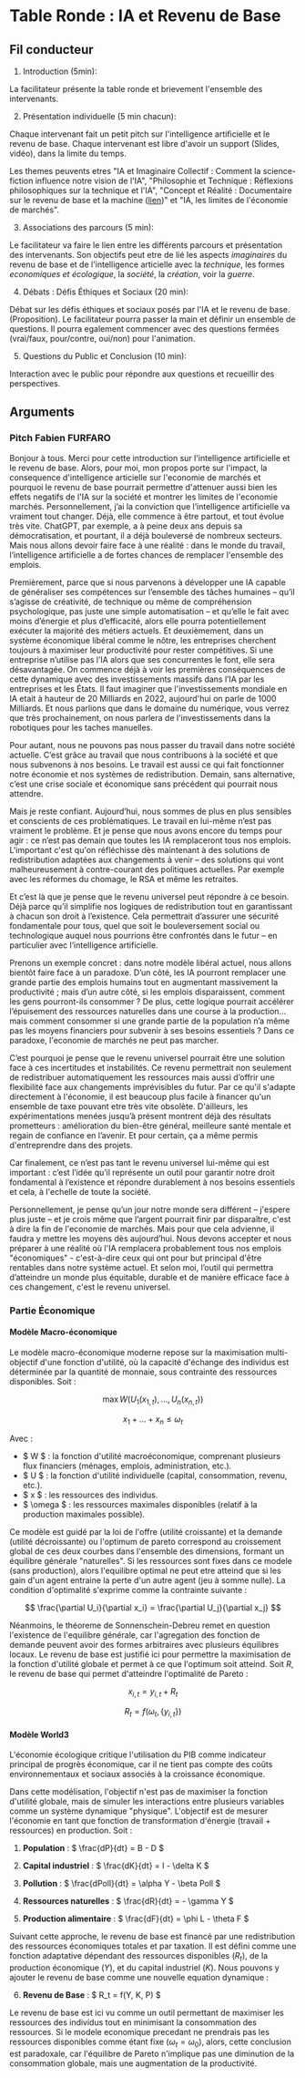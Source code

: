 # Table Ronde : IA et Revenu de Base

## Fil conducteur

1. Introduction (5min): 

La facilitateur présente la table ronde et brievement l'ensemble des intervenants.

2. Présentation individuelle (5 min chacun): 

Chaque intervenant fait un petit pitch sur l'intelligence artificielle et le revenu de base. Chaque intervenant est libre d'avoir un support (Slides, vidéo), dans la limite du temps.

Les themes peuvents etres "IA et Imaginaire Collectif : Comment la science-fiction influence notre vision de l'IA", "Philosophie et Technique : Réflexions philosophiques sur la technique et l'IA", "Concept et Réalité : Documentaire sur le revenu de base et la machine ([lien](https://youtu.be/yqVN1tn-loY))" et "IA, les limites de l'économie de marchés".

3. Associations des parcours (5 min):

Le facilitateur va faire le lien entre les différents parcours et présentation des intervenants. Son objectifs peut etre de lié les aspects *imaginaires* du revenu de base et de l'intelligence articielle avec la *technique*, les formes *economiques et écologique*, la *société*, la *création*, voir la *guerre*. 

4. Débats : Défis Éthiques et Sociaux (20 min):

Débat sur les défis éthiques et sociaux posés par l'IA et le revenu de base. (Proposition). Le facilitateur pourra passer la main et définir un ensemble de questions. Il pourra egalement commencer avec des questions fermées (vrai/faux, pour/contre, oui/non) pour l'animation.

5. Questions du Public et Conclusion (10 min):

Interaction avec le public pour répondre aux questions et recueillir des perspectives.



## Arguments

### Pitch Fabien FURFARO

Bonjour à tous. Merci pour cette introduction sur l'intelligence artificielle et le revenu de base. Alors, pour moi, mon propos porte sur l'impact, la consequence d'intelligence articielle sur l'economie de marchés et pourquoi le revenu de base pourrait permettre d'attenuer aussi bien les effets negatifs de l'IA sur la société et montrer les limites de l'economie marchés. Personnellement, j’ai la conviction que l’intelligence artificielle va vraiment tout changer. Déjà, elle commence à être partout, et tout évolue très vite. ChatGPT, par exemple, a à peine deux ans depuis sa démocratisation, et pourtant, il a déjà bouleversé de nombreux secteurs. Mais nous allons devoir faire face à une réalité : dans le monde du travail, l’intelligence artificielle a de fortes chances de remplacer l'ensemble des emplois.

Premièrement, parce que si nous parvenons à développer une IA capable de généraliser ses compétences sur l’ensemble des tâches humaines – qu’il s’agisse de créativité, de technique ou même de compréhension psychologique, pas juste une simple automatisation – et qu’elle le fait avec moins d’énergie et plus d’efficacité, alors elle pourra potentiellement exécuter la majorité des métiers actuels. Et deuxièmement, dans un système économique libéral comme le nôtre, les entreprises cherchent toujours à maximiser leur productivité pour rester compétitives. Si une entreprise n’utilise pas l’IA alors que ses concurrentes le font, elle sera désavantagée. On commence déjà à voir les premières conséquences de cette dynamique avec des investissements massifs dans l’IA par les entreprises et les États. Il faut imaginer que l'investissements mondiale en IA etait à hauteur de 20 Milliards en 2022, aujourd'hui on parle de 1000 Milliards. Et nous parlions que dans le domaine du numérique, vous verrez que très prochainement, on nous parlera de l'investissements dans la robotiques pour les taches manuelles.

Pour autant, nous ne pouvons pas nous passer du travail dans notre société actuelle. C’est grâce au travail que nous contribuons à la société et que nous subvenons à nos besoins. Le travail est aussi ce qui fait fonctionner notre économie et nos systèmes de redistribution. Demain, sans alternative, c’est une crise sociale et économique sans précédent qui pourrait nous attendre.

Mais je reste confiant. Aujourd’hui, nous sommes de plus en plus sensibles et conscients de ces problématiques. Le travail en lui-même n’est pas vraiment le problème. Et je pense que nous avons encore du temps pour agir : ce n’est pas demain que toutes les IA remplaceront tous nos emplois. L'important c'est qu'on réfléchisse dès maintenant à des solutions de redistribution adaptées aux changements à venir – des solutions qui vont malheureusement à contre-courant des politiques actuelles. Par exemple avec les réformes du chomage, le RSA et même les retraites.

Et c’est là que je pense que le revenu universel peut répondre à ce besoin. Déjà parce qu’il simplifie nos logiques de redistribution tout en garantissant à chacun son droit à l’existence. Cela permettrait d’assurer une sécurité fondamentale pour tous, quel que soit le bouleversement social ou technologique auquel nous pourrions être confrontés dans le futur – en particulier avec l’intelligence artificielle.

Prenons un exemple concret : dans notre modèle libéral actuel, nous allons bientôt faire face à un paradoxe. D’un côté, les IA pourront remplacer une grande partie des emplois humains tout en augmentant massivement la productivité ; mais d’un autre côté, si les emplois disparaissent, comment les gens pourront-ils consommer ? De plus, cette logique pourrait accélérer l’épuisement des ressources naturelles dans une course à la production… mais comment consommer si une grande partie de la population n’a même pas les moyens financiers pour subvenir à ses besoins essentiels ? Dans ce paradoxe, l'economie de marchés ne peut pas marcher.

C’est pourquoi je pense que le revenu universel pourrait être une solution face à ces incertitudes et instabilités. Ce revenu permettrait non seulement de redistribuer automatiquement les ressources mais aussi d’offrir une flexibilité face aux changements imprévisibles du futur. Par ce qu'il s'adapte directement à l'économie, il est beaucoup plus facile à financer qu'un ensemble de taxe pouvant etre très vite obsolète. D'ailleurs, les expérimentations menées jusqu’à présent montrent déjà des résultats prometteurs : amélioration du bien-être général, meilleure santé mentale et regain de confiance en l’avenir. Et pour certain, ça a même permis d'entreprendre dans des projets.

Car finalement, ce n’est pas tant le revenu universel lui-même qui est important : c’est l’idée qu’il représente un outil pour garantir notre droit fondamental à l’existence et répondre durablement à nos besoins essentiels et cela, à l'echelle de toute la société.

Personnellement, je pense qu’un jour notre monde sera différent – j'espere plus juste – et je crois même que l’argent pourrait finir par disparaître, c'est à dire la fin de l'economie de marchés. Mais pour que cela advienne, il faudra y mettre les moyens dès aujourd’hui. Nous devons accepter et nous préparer à une réalité où l'IA remplacera probablement tous nos emplois "économiques" - c'est-à-dire ceux qui ont pour but principal d'être rentables dans notre système actuel. Et selon moi, l’outil qui permettra d’atteindre un monde plus équitable, durable et de manière efficace face à ces changement, c'est le revenu universel.


### Partie Économique

#### Modèle Macro-économique

Le modèle macro-économique moderne repose sur la maximisation multi-objectif d'une fonction d'utilité, où la capacité d'échange des individus est déterminée par la quantité de monnaie, sous contrainte des ressources disponibles. Soit :

$$
\max W \left( U_1(x_{1,t}), \ldots, U_n(x_{n,t}) \right)
$$

$$
x_1 + \ldots + x_n \leq \omega_t
$$


Avec :
- $ W $ : la fonction d'utilité macroéconomique, comprenant plusieurs flux financiers (ménages, emplois, administration, etc.).
- $ U $ : la fonction d'utilité individuelle (capital, consommation, revenu, etc.).
- $ x $ : les ressources des individus.
- $ \omega $ : les ressources maximales disponibles (relatif à la production maximales possible).

Ce modèle est guidé par la loi de l'offre (utilité croissante) et la demande (utilité décroissante) ou l'optimum de pareto correspond au croissement global de ces deux courbes dans l'ensemble des dimensions, formant un équilibre générale "naturelles". Si les ressources sont fixes dans ce modele (sans production), alors l'equilibre optimal ne peut etre atteind que si les gain d'un agent entraine la perte d'un autre agent (jeu à somme nulle). La condition d'optimalité s'exprime comme la contrainte suivante : 

$$ 
\frac{\partial U_i}{\partial x_i} = \frac{\partial U_j}{\partial x_j}
$$

Néanmoins, le théoreme de Sonnenschein-Debreu remet en question l'existence de l'equilibre générale, car l'agregation des fonction de demande peuvent avoir des formes arbitraires avec plusieurs équilibres locaux. Le revenu de base est justifié ici pour permettre la maximisation de la fonction d'utilité globale et permet à ce que l'optimum soit atteind. Soit $R$, le revenu de base qui permet d'atteindre l'optimalité de Pareto :

$$ x_{i,t} = y_{i,t} + R_t $$

$$ R_t = f(\omega_t, \{y_{i,t}\}) $$


#### Modèle World3

L'économie écologique critique l'utilisation du PIB comme indicateur principal de progrès économique, car il ne tient pas compte des coûts environnementaux et sociaux associés à la croissance économique.

Dans cette modélisation, l'objectif n'est pas de maximiser la fonction d'utilité globale, mais de simuler les interactions entre plusieurs variables comme un système dynamique "physique". L'objectif est de mesurer l'économie en tant que fonction de transformation d'énergie (travail + ressources) en production. Soit : 

1. **Population** : $ \frac{dP}{dt} = B - D $

2. **Capital industriel** : $ \frac{dK}{dt} = I - \delta K $

3. **Pollution** : $ \frac{dPoll}{dt} = \alpha Y - \beta Poll $

4. **Ressources naturelles** : $ \frac{dR}{dt} = - \gamma Y $

5. **Production alimentaire** : $ \frac{dF}{dt} = \phi L - \theta F $

Suivant cette approche, le revenu de base est financé par une redistribution des ressources économiques totales et par taxation. Il est défini comme une fonction adaptative dépendant des ressources disponibles ($R_t$), de la production économique ($Y$), et du capital industriel ($K$). Nous pouvons y ajouter le revenu de base comme une nouvelle equation dynamique :

6. **Revenu de Base** : $   R_t = f(Y, K, P) $

Le revenu de base est ici vu comme un outil permettant de maximiser les ressources des individus tout en minimisant la consommation des ressources. Si le modele economique precedant ne prendrais pas les ressources disponibles comme étant fixe ($\omega_t = \omega_0$), alors, cette conclusion est paradoxale, car l'équilibre de Pareto n'implique pas une diminution de la consommation globale, mais une augmentation de la productivité.
